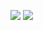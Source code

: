 ![](../../images/2016年11月/wj-11-01-第023封信丨美国大选（一）：总统是怎样产生的.jpg)
![](../../images/2016年11月/wj-11-01-第023封信丨美国大选（一）：总统是怎样产生的.jpg)
